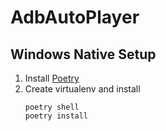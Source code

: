 # AdbAutoPlayer

## Windows Native Setup
1. Install [Poetry](https://python-poetry.org/docs/#installing-with-the-official-installer)
2. Create virtualenv and install
   ```shell
   poetry shell
   poetry install
   ```
   